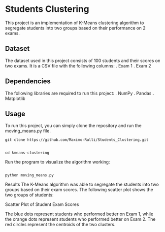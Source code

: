 # Students Clustering
This project is an implementation of K-Means clustering algorithm to segregate students into two groups based on their performance on 2 exams.

## Dataset
The dataset used in this project consists of 100 students and their scores on two exams. It is a CSV file with the following columns:
. Exam 1 
. Exam 2 

## Dependencies
The following libraries are required to run this project:
. NumPy
. Pandas
. Matplotlib


## Usage
To run this project, you can simply clone the repository and run the moving_means.py file.

```
git clone https://github.com/Maximo-Rulli/Students_Clustering.git
```

```

cd kmeans-clustering

```
Run the program to visualize the algorithm working:

```

python moving_means.py

```
Results
The K-Means algorithm was able to segregate the students into two groups based on their exam scores. The following scatter plot shows the two groups of students:

Scatter Plot of Student Exam Scores

The blue dots represent students who performed better on Exam 1, while the orange dots represent students who performed better on Exam 2. The red circles represent the centroids of the two clusters.
